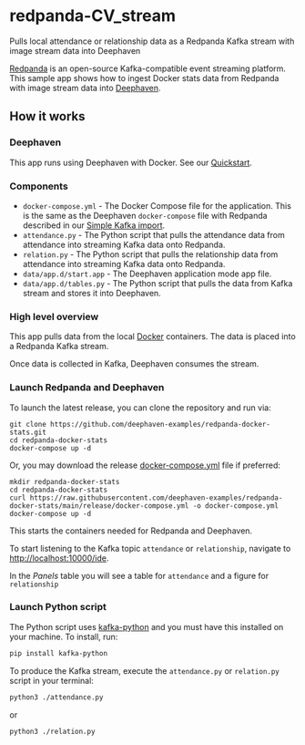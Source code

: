 # redpanda-CV_stream
Pulls local attendance or relationship data as a Redpanda Kafka stream with image stream data into Deephaven


[Redpanda](https://vectorized.io/) is an open-source Kafka-compatible event streaming platform. This sample app shows how to ingest Docker stats data from Redpanda with image stream data into [Deephaven](https://deephaven.io/).


## How it works

### Deephaven

This app runs using Deephaven with Docker. See our [Quickstart](https://deephaven.io/core/docs/tutorials/quickstart/).

### Components

* `docker-compose.yml` - The Docker Compose file for the application. This is the same as the Deephaven `docker-compose` file with Redpanda described in our [Simple Kafka import](https://deephaven.io/core/docs/how-to-guides/kafka-simple/).
* `attendance.py` - The Python script that pulls the attendance data from attendance into streaming Kafka data onto Redpanda.
* `relation.py` - The Python script that pulls the relationship data from attendance into streaming Kafka data onto Redpanda.
* `data/app.d/start.app` - The Deephaven application mode app file.
* `data/app.d/tables.py` - The Python script that pulls the data from Kafka stream and stores it into Deephaven. 


### High level overview

This app pulls data from the local [Docker](https://docs.docker.com/engine/reference/commandline/stats/) containers.
The data is placed into a Redpanda Kafka stream.

Once data is collected in Kafka, Deephaven consumes the stream.

### Launch Redpanda and Deephaven

To launch the latest release, you can clone the repository and run via:

```shell
git clone https://github.com/deephaven-examples/redpanda-docker-stats.git
cd redpanda-docker-stats
docker-compose up -d
```

Or, you may download the release [docker-compose.yml](release/docker-compose.yml) file if preferred:

```shell
mkdir redpanda-docker-stats
cd redpanda-docker-stats
curl https://raw.githubusercontent.com/deephaven-examples/redpanda-docker-stats/main/release/docker-compose.yml -o docker-compose.yml
docker-compose up -d
```

This starts the containers needed for Redpanda and Deephaven.

To start listening to the Kafka topic `attendance` or `relationship`, navigate to [http://localhost:10000/ide](http://localhost:10000/ide/).

In the _Panels_ table you will see a table for `attendance` and a figure for `relationship`

### Launch Python script

The Python script uses [kafka-python](https://kafka-python.readthedocs.io/en/master/) and you must have this installed on your machine. To install, run:

```bash
pip install kafka-python
```

To produce the Kafka stream, execute the `attendance.py` or `relation.py` script in your terminal:

  ```bash
  python3 ./attendance.py
  ```
  or
  ```bash
  python3 ./relation.py
  ```
  

